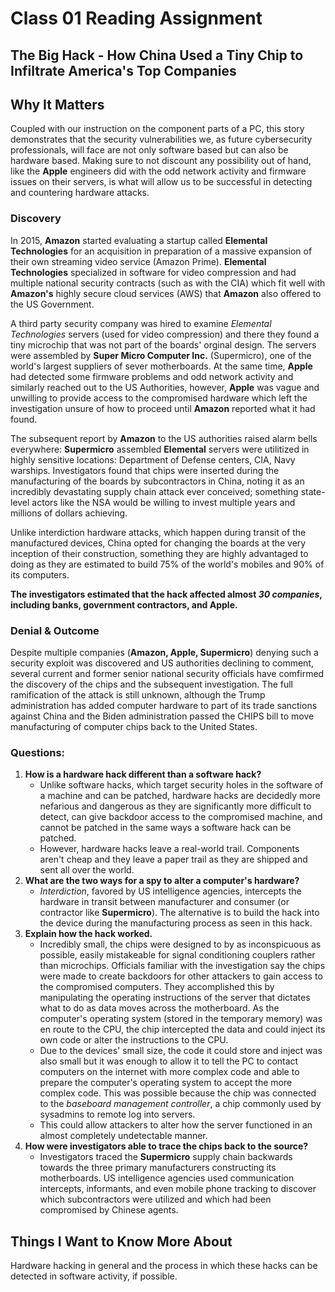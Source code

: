 # Class 01 Reading Assignment
## The Big Hack - How China Used a Tiny Chip to Infiltrate America's Top Companies
## Why It Matters
Coupled with our instruction on the component parts of a PC, this story demonstrates that the security vulnerabilities we, as future cybersecurity professionals, will face are not only software based but can also be hardware based. Making sure to not discount any possibility out of hand, like the **Apple** engineers did with the odd network activity and firmware issues on their servers, is what will allow us to be successful in detecting and countering hardware attacks.
### Discovery
In 2015, **Amazon** started evaluating a startup called **Elemental Technologies** for an acquisition in preparation of a massive expansion of their own streaming video service (Amazon Prime). **Elemental Technologies** specialized in software for video compression and had multiple national security contracts (such as with the CIA) which fit well with **Amazon's** highly secure cloud services (AWS) that **Amazon** also offered to the US Government. 

A third party security company was hired to examine *Elemental Technologies* servers (used for video compression) and there they found a tiny microchip that was not part of the boards' orginal design. The servers were assembled by **Super Micro Computer Inc.** (Supermicro), one of the world's largest suppliers of sever motherboards. At the same time, **Apple** had detected some firmware problems and odd network activity and similarly reached out to the US Authorities, however, **Apple** was vague and unwilling to provide access to the compromised hardware which left the investigation unsure of how to proceed until **Amazon** reported what it had found.

The subsequent report by **Amazon** to the US authorities raised alarm bells everywhere: **Supermicro** assembled **Elemental** servers were utilitized in highly sensitive locations: Department of Defense centers, CIA, Navy warships. Investigators found that chips were inserted during the manufacturing of the boards by subcontractors in China, noting it as an incredibly devastating supply chain attack ever conceived; something state-level actors like the NSA would be willing to invest multiple years and millions of dollars achieving.

Unlike interdiction hardware attacks, which happen during transit of the manufactured devices, China opted for changing the boards at the very inception of their construction, something they are highly advantaged to doing as they are estimated to build 75% of the world's mobiles and 90% of its computers.

**The investigators estimated that the hack affected almost *30 companies*, including banks, government contractors, and Apple.**

### Denial & Outcome
Despite multiple companies (**Amazon, Apple, Supermicro**) denying such a security exploit was discovered and US authorities declining to comment, several current and former senior national security officials have comfirmed the discovery of the chips and the subsequent investigation. The full ramification of the attack is still unknown, although the Trump administration has added computer hardware to part of its trade sanctions against China and the Biden administration passed the CHIPS bill to move manufacturing of computer chips back to the United States. 

### Questions:

1. **How is a hardware hack different than a software hack?**
   - Unlike software hacks, which target security holes in the software of a machine and can be patched, hardware hacks are decidedly more nefarious and dangerous as they are significantly more difficult to detect, can give backdoor access to the compromised machine, and cannot be patched in the same ways a software hack can be patched.
   - However, hardware hacks leave a real-world trail. Components aren't cheap and they leave a paper trail as they are shipped and sent all over the world. 
2. **What are the two ways for a spy to alter a computer's hardware?**
   -  *Interdiction*, favored by US intelligence agencies, intercepts the hardware in transit between manufacturer and consumer (or contractor like **Supermicro**). The alternative is to build the hack into the device during the manufacturing process as seen in this hack.
3. **Explain how the hack worked.**
   - Incredibly small, the chips were designed to by as inconspicuous as possible, easily mistakeable for signal conditioning couplers rather than microchips. Officials familiar with the investigation say the chips were made to create backdoors for other attackers to gain access to the compromised computers. They accomplished this by manipulating the operating instructions of the server that dictates what to do as data moves across the motherboard. As the computer's operating system (stored in the temporary memory) was en route to the CPU, the chip intercepted the data and could inject its own code or alter the instructions to the CPU. 
   - Due to the devices' small size, the code it could store and inject was also small but it was enough to allow it to tell the PC to contact computers on the internet with more complex code and able to prepare the computer's operating system to accept the more complex code. This was possible because the chip was connected to the *baseboard management controller*, a chip commonly used by sysadmins to remote log into servers. 
   - This could allow attackers to alter how the server functioned in an almost completely undetectable manner.
4. **How were investigators able to trace the chips back to the source?**
   - Investigators traced the **Supermicro** supply chain backwards towards the three primary manufacturers constructing its motherboards. US intelligence agencies used communication intercepts, informants, and even mobile phone tracking to discover which subcontractors were utilized and which had been compromised by Chinese agents.

## Things I Want to Know More About
Hardware hacking in general and the process in which these hacks can be detected in software activity, if possible.
